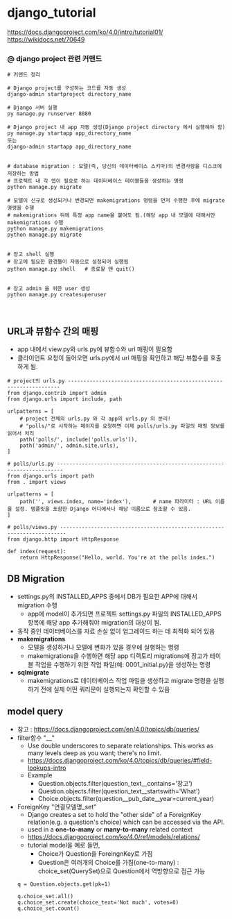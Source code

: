 # django_tutorial
https://docs.djangoproject.com/ko/4.0/intro/tutorial01/</br>
https://wikidocs.net/70649

### @ django project 관련 커맨드
```
# 커맨드 정리

# Django project를 구성하는 코드를 자동 생성
django-admin startproject directory_name

# Django 서버 실행
py manage.py runserver 8080

# Django project 내 app 자동 생성(Django project directory 에서 실행해야 함)
py manage.py startapp app_directory_name
또는
django-admin startapp app_directory_name


# database migration : 모델(즉, 당신의 데이터베이스 스키마)의 변경사항을 디스크에 저장하는 방법
# 프로젝트 내 각 앱이 필요로 하는 데이터베이스 테이블들을 생성하는 명령
python manage.py migrate

# 모델이 신규로 생성되거나 변경되면 makemigrations 명령을 먼저 수행한 후에 migrate 명령을 수행
# makemigrations 뒤에 특정 app name을 붙여도 됨.(해당 app 내 모델에 대해서만 makemigrations 수행
python manage.py makemigrations
python manage.py migrate


# 장고 shell 실행
# 장고에 필요한 환경들이 자동으로 설정되어 실행됨
python manage.py shell   # 종료할 땐 quit()


# 장고 admin 을 위한 user 생성
python manage.py createsuperuser
```
</br>

## URL과 뷰함수 간의 매핑
  * app 내에서 view.py와 urls.py에 뷰함수와 url 매핑이 필요함
  * 클라이언트 요청이 들어오면 urls.py에서 url 매핑을 확인하고 해당 뷰함수를 호출하게 됨.
  ```
  # project의 urls.py -------------------------------------------------------------------
  from django.contrib import admin
  from django.urls import include, path

  urlpatterns = [
      # project 전체의 urls.py 와 각 app의 urls.py 의 분리!
      # "polls/"로 시작하는 페이지를 요청하면 이제 polls/urls.py 파일의 매핑 정보를 읽어서 처리
      path('polls/', include('polls.urls')),
      path('admin/', admin.site.urls),
  ]
  
  # polls/urls.py ------------------------------------------------------------------------
  from django.urls import path
  from . import views

  urlpatterns = [
      path('', views.index, name='index'),       # name 파라미터 : URL 이름을 설정. 템플릿을 포함한 Django 어디에서나 해당 이름으로 참조할 수 있음.  
  ]
  
  # polls/views.py ------------------------------------------------------------------------
  from django.http import HttpResponse

  def index(request):
      return HttpResponse("Hello, world. You're at the polls index.")
  ```
  
## DB Migration
  * settings.py의 INSTALLED_APPS 중에서 DB가 필요한 APP에 대해서 migration 수행
    - app에 model이 추가되면 프로젝트 settings.py 파일의 INSTALLED_APPS 항목에 해당 app 추가해줘야 migration의 대상이 됨.
  * 동작 중인 데이터베이스를 자료 손실 없이 업그레이드 하는 데 최적화 되어 있음
  * **makemigrations**
    - 모델을 생성하거나 모델에 변화가 있을 경우에 실행하는 명령
    - makemigrations을 수행하면 해당 app 디렉토리 migrations에 장고가 테이블 작업을 수행하기 위한 작업 파일(예: 0001_initial.py)을 생성하는 명령
  * **sqlmigrate**
    - makemigrations로 데이터베이스 작업 파일을 생성하고 migrate 명령을 실행하기 전에 실제 어떤 쿼리문이 실행되는지 확인할 수 있음
    
## model query
  * 참고 : https://docs.djangoproject.com/en/4.0/topics/db/queries/
  * filter함수 "__"
    - Use double underscores to separate relationships. This works as many levels deep as you want; there's no limit.
    - https://docs.djangoproject.com/ko/4.0/topics/db/queries/#field-lookups-intro
    - Example
      - Question.objects.filter(question_text__contains='장고')
      - Question.objects.filter(question_text__startswith='What')
      - Choice.objects.filter(question__pub_date__year=current_year)
  * ForeignKey "연결모델명_set"
    - Django creates a set to hold the "other side" of a ForeignKey relation(e.g. a question's choice) which can be accessed via the API.
    - used in a **one-to-many** or **many-to-many** related context
    - https://docs.djangoproject.com/ko/4.0/ref/models/relations/
    - tutorial model을 예로 들면,
      - Choice가 Question을 ForeingnKey로 가짐
      - Question은 여러개의 Choice를 가짐(one-to-many) : choice_set(QuerySet)으로 Question에서 역방향으로 접근 가능
    ```
    q = Question.objects.get(pk=1)
    
    q.choice_set.all()
    q.choice_set.create(choice_text='Not much', votes=0)
    q.choice_set.count()
    ```
    
